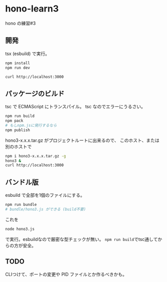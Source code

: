 # hono-learn3

hono の練習#3

## 開発

tsx (esbuild) で実行。

```sh
npm install
npm run dev
```

```sh
curl http://localhost:3000
```

## パッケージのビルド

tsc で ECMAScript にトランスパイル。
tsc なのでエラーにうるさい。

```sh
npm run build
npm pack
# もしnpm.jsに発行するなら
npm publish
```

hono3-x.x.x.tar.gz がプロジェクトルートに出来るので、
このホスト、または別のホストで

```sh
npm i hono3-x.x.x.tar.gz -g
hono3 &
curl http://localhost:3000
```

## バンドル版

esbuild で全部を1個のファイルにする。

```sh
npm run bundle
# bundle/hono3.js ができる (build不要)
```

これを

```sh
node hono3.js
```

で実行。esbuildなので厳密な型チェックが無い。
`npm run build`でtsc通してからの方が安全。

## TODO

CLIつけて、ポートの変更や
PID ファイルとか作るべきかも。
